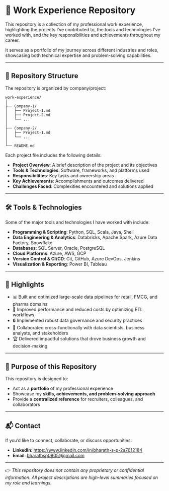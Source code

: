 # 💼 Work Experience Repository

This repository is a collection of my professional work experience, highlighting the projects I’ve contributed to, the tools and technologies I’ve worked with, and the key responsibilities and achievements throughout my career.

It serves as a portfolio of my journey across different industries and roles, showcasing both technical expertise and problem-solving capabilities.

---

## 📂 Repository Structure

The repository is organized by company/project:

```
work-experience/
│
├── Company-1/
│   ├── Project-1.md
│   ├── Project-2.md
│   └── ...
│
├── Company-2/
│   ├── Project-1.md
│   └── ...
│
└── README.md
```

Each project file includes the following details:

* **Project Overview**: A brief description of the project and its objectives
* **Tools & Technologies**: Software, frameworks, and platforms used
* **Responsibilities**: Key tasks and ownership areas
* **Key Achievements**: Accomplishments and outcomes delivered
* **Challenges Faced**: Complexities encountered and solutions applied

---

## 🛠️ Tools & Technologies

Some of the major tools and technologies I have worked with include:

* **Programming & Scripting**: Python, SQL, Scala, Java, Shell
* **Data Engineering & Analytics**: Databricks, Apache Spark, Azure Data Factory, Snowflake
* **Databases**: SQL Server, Oracle, PostgreSQL
* **Cloud Platforms**: Azure, AWS, GCP
* **Version Control & CI/CD**: Git, GitHub, Azure DevOps, Jenkins
* **Visualization & Reporting**: Power BI, Tableau

---

## 🌟 Highlights

* 📊 Built and optimized large-scale data pipelines for retail, FMCG, and pharma domains
* 🚀 Improved performance and reduced costs by optimizing ETL workflows
* 🔒 Implemented robust data governance and security practices
* 🤝 Collaborated cross-functionally with data scientists, business analysts, and stakeholders
* 🏆 Delivered impactful solutions that drove business growth and decision-making

---

## 🎯 Purpose of this Repository

This repository is designed to:

* Act as a **portfolio** of my professional experience
* Showcase my **skills, achievements, and problem-solving approach**
* Provide a **centralized reference** for recruiters, colleagues, and collaborators

---

## 📬 Contact

If you’d like to connect, collaborate, or discuss opportunities:

* **LinkedIn**: https://www.linkedin.com/in/bharath-s-p-2a7612184
* **Email**: bharathsp0805@gmail.com

---

👉 *This repository does not contain any proprietary or confidential information. All project descriptions are high-level summaries focused on my role and learnings.*
